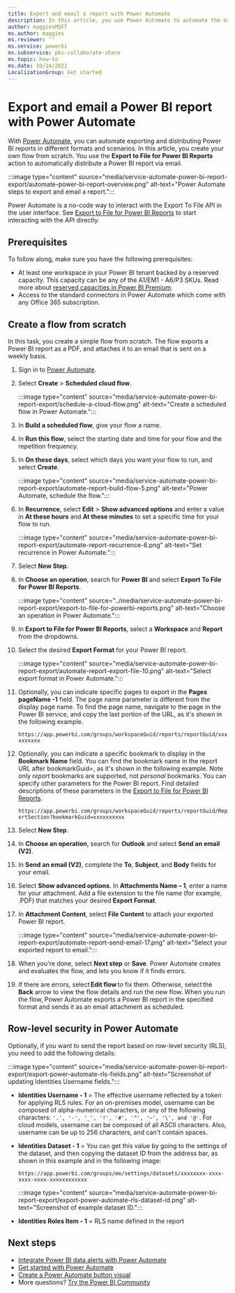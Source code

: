 ```yaml
---
title: Export and email a report with Power Automate
description: In this article, you use Power Automate to automate the export and distribution of Power BI reports in various supported formats and scenarios.  
author: maggiesMSFT
ms.author: maggies
ms.reviewer: ''
ms.service: powerbi
ms.subservice: pbi-collaborate-share
ms.topic: how-to
ms.date: 10/24/2022
LocalizationGroup: Get started
---
```

# Export and email a Power BI report with Power Automate

With [Power Automate](/power-automate/getting-started), you can automate exporting and distributing Power BI reports in different formats and scenarios. In this article, you create your own flow from scratch. You use the **Export to File for Power BI Reports** action to automatically distribute a Power BI report via email. 

:::image type="content" source="media/service-automate-power-bi-report-export/automate-power-bi-report-overview.png" alt-text="Power Automate steps to export and email a report.":::

Power Automate is a no-code way to interact with the Export To File API in the user interface. See [Export to File for Power BI Reports](/connectors/powerbi/#export-to-file-for-power-bi-reports) to start interacting with the API directly.

## Prerequisites  

To follow along, make sure you have the following prerequisites:

- At least one workspace in your Power BI tenant backed by a reserved capacity. This capacity can be any of the A1/EM1 - A6/P3 SKUs. Read more about [reserved capacities in Power BI Premium](../enterprise/service-premium-what-is.md).
- Access to the standard connectors in Power Automate which come with any Office 365 subscription.

## Create a flow from scratch 

In this task, you create a simple flow from scratch. The flow exports a Power BI report as a PDF, and attaches it to an email that is sent on a weekly basis.  

1. Sign in to [Power Automate](https://powerautomate.microsoft.com/).
2. Select **Create** > **Scheduled cloud flow**. 

    :::image type="content" source="media/service-automate-power-bi-report-export/schedule-a-cloud-flow.png" alt-text="Create a scheduled flow in Power Automate.":::

3. In **Build a scheduled flow**, give your flow a name. 
4. In **Run this flow**, select the starting date and time for your flow and the repetition frequency.
5. In **On these days**, select which days you want your flow to run, and select **Create**.

    :::image type="content" source="media/service-automate-power-bi-report-export/automate-report-build-flow-5.png" alt-text="Power Automate, schedule the flow.":::

6. In **Recurrence**, select **Edit** > **Show advanced options** and enter a value in **At these hours** and **At these minutes** to set a specific time for your flow to run.
 
    :::image type="content" source="media/service-automate-power-bi-report-export/automate-report-recurrence-6.png" alt-text="Set recurrence in Power Automate.":::

7. Select **New Step**.
8. In **Choose an operation**, search for **Power BI** and select **Export To File for Power BI Reports**.
 
    :::image type="content" source="../media/service-automate-power-bi-report-export/export-to-file-for-powerbi-reports.png" alt-text="Choose an operation in Power Automate.":::

9. In **Export to File for Power BI Reports**, select a **Workspace** and **Report** from the dropdowns.
10. Select the desired **Export Format** for your Power BI report.
 
    :::image type="content" source="media/service-automate-power-bi-report-export/automate-report-export-file-10.png" alt-text="Select export format in Power Automate.":::

11. Optionally, you can indicate specific pages to export in the **Pages pageName -1** field. The page name parameter is different from the display page name. To find the page name, navigate to the page in the Power BI service, and copy the last portion of the URL, as it's shown in the following example. 
 
    `https://app.powerbi.com/groups/workspaceGuid/reports/reportGuid/xxxxxxxxxx`

12. Optionally, you can indicate a specific bookmark to display in the **Bookmark Name** field. You can find the bookmark name in the report URL after bookmarkGuid=, as it's shown in the following example. Note only *report* bookmarks are supported, not *personal* bookmarks. You can specify other parameters for the Power BI report. Find detailed descriptions of these parameters in the [Export to File for Power BI Reports](/connectors/powerbi/#export-to-file-for-power-bi-reports).

    `https://app.powerbi.com/groups/workspaceGuid/reports/reportGuid/ReportSection?bookmarkGuid=xxxxxxxxxx`

13. Select **New Step**.
14. In **Choose an operation**, search for **Outlook** and select **Send an email (V2)**. 
15. In **Send an email (V2)**, complete the **To**, **Subject**, and **Body** fields for your email.
16. Select **Show advanced options**. In **Attachments Name – 1**, enter a name for your attachment. Add a file extension to the file name (for example, .PDF) that matches your desired **Export Format**.
17. In **Attachment Content**, select **File Content** to attach your exported Power BI report.  
 
    :::image type="content" source="media/service-automate-power-bi-report-export/automate-report-send-email-17.png" alt-text="Select your exported report to email.":::

18. When you're done, select **Next step** or **Save**. Power Automate creates and evaluates the flow, and lets you know if it finds errors.
1. If there are errors, select **Edit flow** to fix them. Otherwise, select the **Back** arrow to view the flow details and run the new flow.
    When you run the flow, Power Automate exports a Power BI report in the specified format and sends it as an email attachment as scheduled.  

## Row-level security in Power Automate 
Optionally, if you want to send the report based on row-level security (RLS), you need to add the following details:

:::image type="content" source="media/service-automate-power-bi-report-export/export-power-automate-rls-fields.png" alt-text="Screenshot of updating Identities Username fields.":::

- **Identities Username - 1** = The effective username reflected by a token for applying RLS rules. For an on-premises model, username can be composed of alpha-numerical characters, or any of the following characters: `'.', '-', '_', '!', '#', '^', '~', '\', and '@'`. For cloud models, username can be composed of all ASCII characters. Also, username can be up to 256 characters, and can't contain spaces.
- **Identities Dataset - 1** = You can get this value by going to the settings of the dataset, and then copying the dataset ID from the address bar, as shown in this example and in the following image:

    `https://app.powerbi.com/groups/me/settings/datasets/xxxxxxxx-xxxx-xxxx-xxxx-xxxxxxxxxxxx`

    :::image type="content" source="media/service-automate-power-bi-report-export/export-power-automate-rls-dataset-id.png" alt-text="Screenshot of example dataset ID.":::

- **Identities Roles Item - 1** = RLS name defined in the report

## Next steps

- [Integrate Power BI data alerts with Power Automate](service-flow-integration.md)
- [Get started with Power Automate](/power-automate/getting-started/)
- [Create a Power Automate button visual](../create-reports/power-bi-automate-visual.md)
- More questions? [Try the Power BI Community](https://community.powerbi.com/)
